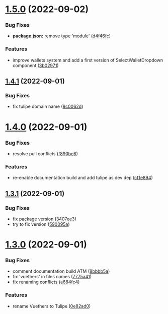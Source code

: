 # [1.5.0](https://github.com/0Lilian/tulipe/compare/v1.4.1...v1.5.0) (2022-09-02)


### Bug Fixes

* **package.json:** remove type 'module' ([d4f46fc](https://github.com/0Lilian/tulipe/commit/d4f46fc82b453d633bf5e8ee331a1bdf1e6f434b))


### Features

* improve wallets system and add a first version of SelectWalletDropdown component ([3b02971](https://github.com/0Lilian/tulipe/commit/3b02971a0aa5bbc36888445bd3ae9c0a04572ef0))

## [1.4.1](https://github.com/0Lilian/tulipe/compare/v1.4.0...v1.4.1) (2022-09-01)


### Bug Fixes

* fix tulipe domain name ([8c0062d](https://github.com/0Lilian/tulipe/commit/8c0062da3e72e353e7bd3a5dd64b2e516f8137e0))

# [1.4.0](https://github.com/0Lilian/tulipe/compare/v1.3.1...v1.4.0) (2022-09-01)


### Bug Fixes

* resolve pull conflicts ([f890be8](https://github.com/0Lilian/tulipe/commit/f890be8f1eb1c41bd556beab1c95e52d6299ab6f))


### Features

* re-enable documentation build and add tulipe as dev dep ([cf1e894](https://github.com/0Lilian/tulipe/commit/cf1e894e36b205de95c3974ba09f87ecf0a20760))

## [1.3.1](https://github.com/0Lilian/tulipe/compare/v1.3.0...v1.3.1) (2022-09-01)


### Bug Fixes

* fix package version ([3407ee3](https://github.com/0Lilian/tulipe/commit/3407ee3e5682dcb6afa04ba9503cea627fbae79e))
* try to fix version ([590095a](https://github.com/0Lilian/tulipe/commit/590095a6655ddbce4a08e45d00ad823f9edef00d))

# [1.3.0](https://github.com/0Lilian/tulipe/compare/v1.2.1...v1.3.0) (2022-09-01)


### Bug Fixes

* comment documentation build ATM ([8bbbb5a](https://github.com/0Lilian/tulipe/commit/8bbbb5a623a80f0cc794f7556a756926a49ade26))
* fix 'vuethers' in files names ([7775a41](https://github.com/0Lilian/tulipe/commit/7775a41dc90d020978e77f81ccb3545804c1c668))
* fix renaming conflicts ([a684fc4](https://github.com/0Lilian/tulipe/commit/a684fc4ae2b2b3d3380b07ed50c760a64154e9f5))


### Features

* rename Vuethers to Tulipe ([0e82ad0](https://github.com/0Lilian/tulipe/commit/0e82ad0ad711b11c50a61b73560d28bf1460d068))
